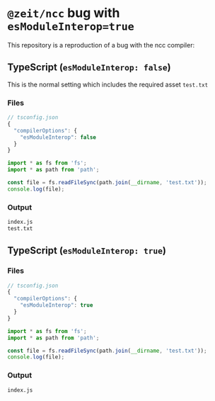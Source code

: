 # `@zeit/ncc` bug with `esModuleInterop=true`

This repository is a reproduction of a bug with the ncc compiler:

## TypeScript (`esModuleInterop: false`)

This is the normal setting which includes the required asset `test.txt`

### Files

```ts
// tsconfig.json
{
  "compilerOptions": {
    "esModuleInterop": false
  }
}

import * as fs from 'fs';
import * as path from 'path';

const file = fs.readFileSync(path.join(__dirname, 'test.txt'));
console.log(file);
```

### Output

```sh
index.js
test.txt
```

## TypeScript (`esModuleInterop: true`)

### Files

```ts
// tsconfig.json
{
  "compilerOptions": {
    "esModuleInterop": true
  }
}

import * as fs from 'fs';
import * as path from 'path';

const file = fs.readFileSync(path.join(__dirname, 'test.txt'));
console.log(file);
```

### Output

```sh
index.js
```
